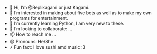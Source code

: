- 👋 Hi, I’m @Replikagami or just Kagami.
- 👀 I’m interested in making about five bots as well as to make my own programs for entertainment.
- 🌱 I’m currently learning Python, I am very new to these.
- 💞️ I’m looking to collaborate: ...
- 📫 How to reach me ...
- 😄 Pronouns: He/She
- ⚡ Fun fact: I love sushi amd music :3
